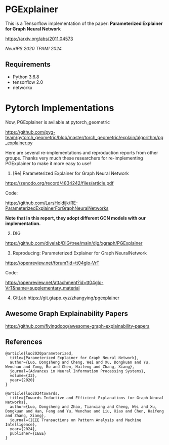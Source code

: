 # PGExplainer
This is a Tensorflow implementation of the paper: <b>Parameterized Explainer for Graph Neural Network</b>

https://arxiv.org/abs/2011.04573

<i>NeurIPS 2020</i>
<i>TPAMI 2024</i>

## Requirements
  * Python 3.6.8
  * tensorflow 2.0
  * networkx

# Pytorch Implementations
Now, PGExplainer is avilable at pytorch_geometric

https://github.com/pyg-team/pytorch_geometric/blob/master/torch_geometric/explain/algorithm/pg_explainer.py

Here are several re-implementations and reproduction reports from other groups.
Thanks very much these researchers for re-implementing PGExplainer to make it more easy to use!

1. [Re] Parameterized Explainer for Graph Neural Network 

https://zenodo.org/record/4834242/files/article.pdf


Code: 

https://github.com/LarsHoldijk/RE-ParameterizedExplainerForGraphNeuralNetworks


<b>Note that in this report, they adopt different GCN models with our implementation.</b>

2.  DIG

https://github.com/divelab/DIG/tree/main/dig/xgraph/PGExplainer


3. Reproducing: Parameterized Explainer for Graph NeuralNetwork

https://openreview.net/forum?id=tt04glo-VrT

Code: 

https://openreview.net/attachment?id=tt04glo-VrT&name=supplementary_material

4.  GitLab
https://git.gtapp.xyz/zhangying/pgexplainer


## Awesome Graph Explainability Papers

https://github.com/flyingdoog/awesome-graph-explainability-papers



## References
```
@article{luo2020parameterized,
  title={Parameterized Explainer for Graph Neural Network},
  author={Luo, Dongsheng and Cheng, Wei and Xu, Dongkuan and Yu, Wenchao and Zong, Bo and Chen, Haifeng and Zhang, Xiang},
  journal={Advances in Neural Information Processing Systems},
  volume={33},
  year={2020}
}
```
```
@article{luo2024towards,
  title={Towards Inductive and Efficient Explanations for Graph Neural Networks},
  author={Luo, Dongsheng and Zhao, Tianxiang and Cheng, Wei and Xu, Dongkuan and Han, Feng and Yu, Wenchao and Liu, Xiao and Chen, Haifeng and Zhang, Xiang},
  journal={IEEE Transactions on Pattern Analysis and Machine Intelligence},
  year={2024},
  publisher={IEEE}
}
```


